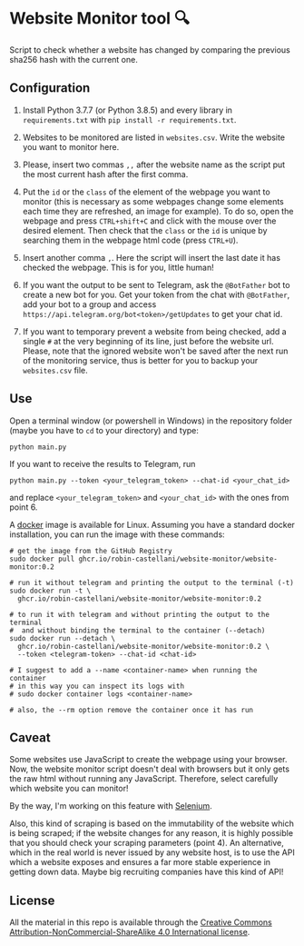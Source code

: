 # Website Monitor tool 🔍
Script to check whether a website has changed by comparing 
the previous sha256 hash with the current one.

## Configuration
1. Install Python 3.7.7 (or Python 3.8.5) and every library 
   in `requirements.txt` with `pip install -r requirements.txt`.

2. Websites to be monitored are listed in  `websites.csv`. 
   Write the website you want to monitor here.

3. Please, insert two commas `,,` after the website name as the script
   put the most current hash after the first comma.
   
4. Put the `id` or the `class` of the element of the webpage
   you want to monitor (this is necessary as some webpages change
   some elements each time they are refreshed, an image for example).
   To do so, open the webpage and press `CTRL+shift+C` and click with
   the mouse over the desired element. Then check that 
   the `class` or the `id` is unique by searching them in the webpage 
   html code (press `CTRL+U`).
   
5. Insert another comma `,`. Here the script will insert the last date
   it has checked the webpage. This is for you, little human!

6. If you want the output to be sent to Telegram, 
   ask the `@BotFather` bot to create a new bot for you.
   Get your token from the chat with `@BotFather`, add your bot 
   to a group and access `https://api.telegram.org/bot<token>/getUpdates` 
   to get your chat id.

7. If you want to temporary prevent a website from being checked, add
   a single ``#`` at the very beginning of its line, just before the
   website url. Please, note that the ignored website won't be saved
   after the next run of the monitoring service, thus is better for you
   to backup your ``websites.csv`` file.

## Use
Open a terminal window (or powershell in Windows) in the repository folder
(maybe you have to `cd` to your directory) and type:
```shell script
python main.py
```

If you want to receive the results to Telegram, 
run 
```shell script
python main.py --token <your_telegram_token> --chat-id <your_chat_id>
```
and replace `<your_telegram_token>` and `<your_chat_id>` 
with the ones from point 6.

A [docker](https://www.docker.com/) image is available for Linux.
Assuming you have a standard docker installation, you can run the image
with these commands:
```shell script
# get the image from the GitHub Registry
sudo docker pull ghcr.io/robin-castellani/website-monitor/website-monitor:0.2

# run it without telegram and printing the output to the terminal (-t)
sudo docker run -t \
  ghcr.io/robin-castellani/website-monitor/website-monitor:0.2

# to run it with telegram and without printing the output to the terminal
#  and without binding the terminal to the container (--detach)
sudo docker run --detach \
  ghcr.io/robin-castellani/website-monitor/website-monitor:0.2 \
  --token <telegram-token> --chat-id <chat-id>

# I suggest to add a --name <container-name> when running the container
# in this way you can inspect its logs with
# sudo docker container logs <container-name>

# also, the --rm option remove the container once it has run
```

## Caveat
Some websites use JavaScript to create the webpage using your browser.
Now, the website monitor script doesn't deal with browsers but it only
gets the raw html without running any JavaScript.
Therefore, select carefully which website you can monitor!

By the way, I'm working on this feature with [Selenium](https://www.selenium.dev/).

Also, this kind of scraping is based on the immutability of the website
which is being scraped; if the website changes for any reason, it is 
highly possible that you should check your scraping parameters (point 4).
An alternative, which in the real world is never issued by any website host,
is to use the API which a website exposes and ensures a far more stable
experience in getting down data. 
Maybe big recruiting companies have this kind of API!

## License 

All the material in this repo is available through the
[Creative Commons Attribution-NonCommercial-ShareAlike 4.0 International license](https://creativecommons.org/licenses/by-nc-sa/4.0/>).
